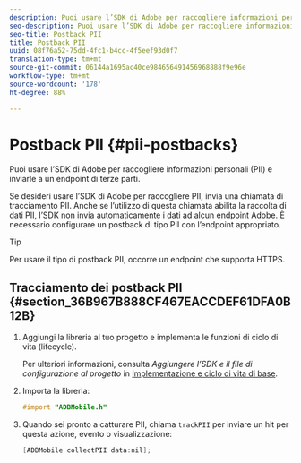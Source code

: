 ```yaml
---
description: Puoi usare l’SDK di Adobe per raccogliere informazioni personali (PII) e inviarle a un endpoint di terze parti.
seo-description: Puoi usare l’SDK di Adobe per raccogliere informazioni personali (PII) e inviarle a un endpoint di terze parti.
seo-title: Postback PII
title: Postback PII
uuid: 08f76a52-75dd-4fc1-b4cc-4f5eef93d0f7
translation-type: tm+mt
source-git-commit: 06144a1695ac40ce984656491456968888f9e96e
workflow-type: tm+mt
source-wordcount: '178'
ht-degree: 88%

---
```



# Postback PII {#pii-postbacks}

Puoi usare l’SDK di Adobe per raccogliere informazioni personali (PII) e inviarle a un endpoint di terze parti.

Se desideri usare l’SDK di Adobe per raccogliere PII, invia una chiamata di tracciamento PII. Anche se l’utilizzo di questa chiamata abilita la raccolta di dati PII, l’SDK non invia automaticamente i dati ad alcun endpoint  Adobe. È necessario configurare un postback di tipo PII con l’endpoint appropriato.

>[!TIP]
>
>Per usare il tipo di postback PII, occorre un endpoint che supporta HTTPS.

## Tracciamento dei postback PII {#section_36B967B888CF467EACCDEF61DFA0B12B}

1. Aggiungi la libreria al tuo progetto e implementa le funzioni di ciclo di vita (lifecycle).

   Per ulteriori informazioni, consulta *Aggiungere l’SDK e il file di configurazione al progetto* in [Implementazione e ciclo di vita di base](/help/ios/getting-started/dev-qs.md).
1. Importa la libreria:

   ```objective-c
   #import "ADBMobile.h"
   ```

1. Quando sei pronto a catturare PII, chiama `trackPII` per inviare un hit per questa azione, evento o visualizzazione:

   ```objective-c
   [ADBMobile collectPII data:nil];
   ```

